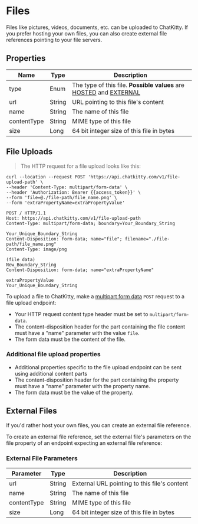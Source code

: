 # Files

Files like pictures, videos, documents, etc. can be uploaded to ChatKitty. 
If you prefer hosting your own files, you can also create external file references pointing to 
your file servers.

## Properties
Name | Type | Description 
--------- | ----------- | -----------
type | Enum | The type of this file. __Possible values__ are [HOSTED](#files-file-uploads) and [EXTERNAL](#files-external-files)
url | String | URL pointing to this file's content
name | String | The name of this file
contentType | String | MIME type of this file
size | Long | 64 bit integer size of this file in bytes

## File Uploads
> The HTTP request for a file upload looks like this:

```shell
curl --location --request POST 'https://api.chatkitty.com/v1/file-upload-path' \
--header 'Content-Type: multipart/form-data' \
--header 'Authorization: Bearer {{access_token}}' \
--form 'file=@./file-path/file_name.png' \
--form 'extraPropertyName=extraPropertyValue'
```

```http
POST / HTTP/1.1
Host: https://api.chatkitty.com/v1/file-upload-path
Content-Type: multipart/form-data; boundary=Your_Boundary_String

Your_Unique_Boundary_String
Content-Disposition: form-data; name="file"; filename="./file-path/file_name.png"
Content-Type: image/png

(file data)
New_Boundary_String
Content-Disposition: form-data; name="extraPropertyName"

extraPropertyValue
Your_Unique_Boundary_String
```
To upload a file to ChatKitty, make a [multipart form data](https://tools.ietf.org/html/rfc2388) `POST` request to a file upload endpoint:

- Your HTTP request content type header must be set to `multipart/form-data`.
- The content-disposition header for the part containing the file content must have 
a "name" parameter with the value `file`.
- The form data must be the content of the file.

### Additional file upload properties
- Additional properties specific to the file upload endpoint can be sent using 
additional content parts
- The content-disposition header for the part containing the property must have 
a "name" parameter with the property name.
- The form data must be the value of the property.

## External Files
If you'd rather host your own files, you can create an external file reference.  

To create an external file reference, set the external file's parameters on the file property 
of an endpoint expecting an external file reference:

### External File Parameters
Parameter | Type | Description 
--------- | ----------- | -----------
url | String | External URL pointing to this file's content
name | String | The name of this file
contentType | String | MIME type of this file
size | Long | 64 bit integer size of this file in bytes